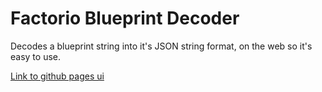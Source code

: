 # Factorio Blueprint Decoder

Decodes a blueprint string into it's JSON string format, on the web so it's easy to use.

[Link to github pages ui](https://dzuelu.github.io/factorio-blueprint-decoder/)
